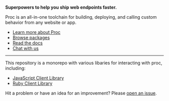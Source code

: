 **Superpowers to help you ship web endpoints faster.**

Proc is an all-in-one toolchain for building, deploying, and calling custom behavior from any website or app.

* [Learn more about Proc](https://proc.dev)
* [Browse packages](https://proc.dev/packages)
* [Read the docs](https://proc.dev/docs)
* [Chat with us](https://discord.gg/aRu8qvkCmy)

---

This repository is a monorepo with various libaries for interacting with proc, including:

* [JavaScript Client Library](https://github.com/metabahn/proc/tree/main/clients/javascript)
* [Ruby Client Library](https://github.com/metabahn/proc/tree/main/clients/ruby)

Hit a problem or have an idea for an improvement? Please [open an issue](https://github.com/metabahn/proc/issues/new).
